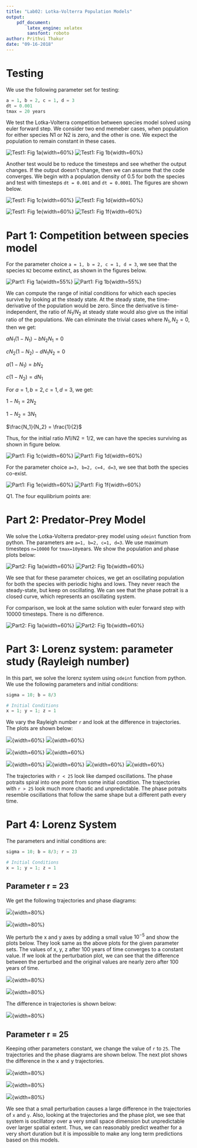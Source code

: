 ```yaml
---
title: "Lab02: Lotka-Volterra Population Models"
output: 
    pdf_document:
        latex_engine: xelatex
        sansfont: roboto
author: Prithvi Thakur
date: "09-16-2018"
---
```


Testing
====================

We use the following parameter set for testing:
```python
a = 1, b = 2, c = 1, d = 3
dt = 0.001
tmax = 20 years
```

We test the Lotka-Volterra competition between species model solved using euler forward step. We consider two end memeber cases, when population for either species N1 or N2 is zero, and the other is one. We expect the population to remain constant in these cases. 

![Test1: Fig 1a](figs/Test1a_population.png){width=60%} 
![Test1: Fig 1b](figs/Test1b_population.png){width=60%}

Another test would be to reduce the timesteps and see whether the output changes. If the output doesn't change, then we can assume that the code converges. We begin with a population density of 0.5 for both the species and test with timesteps `dt = 0.001` and `dt = 0.0001`. The figures are shown below.

![Test1: Fig 1c](figs/Test1c_population.png){width=60%} 
![Test1: Fig 1d](figs/Test1c_phase.png){width=60%}

![Test1: Fig 1e](figs/Test1d_population.png){width=60%} 
![Test1: Fig 1f](figs/Test1d_phase.png){width=60%}

Part 1: Competition between species model
==============

For the parameter choice `a = 1, b = 2, c = 1, d = 3`, we see that the species `N2` become extinct, as shown in the figures below. 

![Part1: Fig 1a](figs/Part1a_population.png){width=55%}
![Part1: Fig 1b](figs/Part1a_phase.png){width=55%}

We can compute the range of initial conditions for which each species survive by looking at the steady state. At the steady state, the time-derivative of the population would be zero. Since the derivative is time-independent, the ratio of $N_1/N_2$ at steady state would also give us the initial ratio of the populations.  We can eliminate the trivial cases where $N_1, N_2 = 0$, then we get:

$aN_1(1-N_1) -bN_2N_1 = 0$

$cN_2(1-N_2) - dN_1N_2 = 0$

$a(1-N_1) = bN_2$

$c(1-N_2) = dN_1$

For $a=1, b=2, c=1, d=3$, we get:

$1-N_1 = 2N_2$

$1-N_2 = 3N_1$

$\frac{N_1}{N_2} = \frac{1}{2}$ 

Thus, for the initial ratio $N1/N2 = 1/2$, we can have the species surviving as shown in figure below.

![Part1: Fig 1c](figs/Part1b_population.png){width=60%}
![Part1: Fig 1d](figs/Part1b_phase.png){width=60%}

For the parameter choice `a=3, b=2, c=4, d=3`, we see that both the species co-exist.

![Part1: Fig 1e](figs/Part1f_population.png){width=60%}
![Part1: Fig 1f](figs/Part1f_phase.png){width=60%}

Q1. The four equilibrium points are:

Part 2: Predator-Prey Model
=============

We solve the Lotka-Volterra predator-prey model using `odeint` function from python. The parameters are `a=1, b=2, c=1, d=3`. We use maximum timesteps `n=10000` for `tmax=10`years. We show the population and phase plots below:

![Part2: Fig 1a](figs/Part2a_population.png){width=60%}
![Part2: Fig 1b](figs/Part2a_phase.png){width=60%}

We see that for these parameter choices, we get an oscillating population for both the species with periodic highs and lows. They never reach the steady-state, but keep on oscillating. We can see that the phase potrait is a closed curve, which represents an oscillating system.

For comparison, we look at the same solution with euler forward step with 10000 timesteps. There is no difference. 

![Part2: Fig 1a](figs/Part2b_population.png){width=60%}
![Part2: Fig 1b](figs/Part2b_phase.png){width=60%}


Part 3: Lorenz system: parameter study (Rayleigh number)
========================================================

In this part, we solve the lorenz system using `odeint` function from python. We use the following parameters and initial conditions:
```python
sigma = 10; b = 8/3

# Initial Conditions
x = 1; y = 1; z = 1
```

We vary the Rayleigh number `r` and look at the difference in trajectories. The plots are shown below:

![](figs/Part3a_trajectory.png){width=60%}
![](figs/Part3b_trajectory.png){width=60%}

![](figs/Part3c_trajectory.png){width=60%}
![](figs/Part3d_trajectory.png){width=60%}


![](figs/Part3a_phase.png){width=60%}
![](figs/Part3b_phase.png){width=60%}
![](figs/Part3c_phase.png){width=60%}
![](figs/Part3d_phase.png){width=60%}

The trajectories with `r < 25` look like damped oscillations. The phase potraits spiral into one point from some initial condition. The trajectories with `r > 25` look much more chaotic and unpredictable. The phase potraits resemble oscillations that follow the same shape but a different path every time. 

Part 4: Lorenz System
=====================


The parameters and initial conditions are:
```python
sigma = 10; b = 8/3; r = 23

# Initial Conditions
x = 1; y = 1; z = 1
```

Parameter r = 23
----------------

We get the following trajectories and phase diagrams:

![](figs/Part4a_trajectory.png){width=80%}

![](figs/Part4a_phase.png){width=80%}


We perturb the x and y axes by adding a small value $10^{-5}$ and show the plots below. They look same as the above plots for the given parameter sets. The values of x, y, z after 100 years of time converges to a constant value. If we look at the perturbation plot, we can see that the difference between the perturbed and the original values are nearly zero after 100 years of time.

![](figs/Part4b_trajectory.png){width=80%}

![](figs/Part4b_phase.png){width=80%}

The difference in trajectories is shown below:

![](figs/Part4c_diff.png){width=80%}


Parameter r = 25
----------------

Keeping other parameters constant, we change the value of `r` to `25`. The trajectories and the phase diagrams are shown below. The next plot shows the difference in the x and y trajectories. 

![](figs/Part4d_trajectory.png){width=80%}

![](figs/Part4d_phase.png){width=80%}

![](figs/Part4d_diff.png){width=80%}

We see that a small perturbation causes a large difference in the trajectories of `x` and `y`. Also, looking at the trajectories and the phase plot, we see that system is oscillatory over a very small space dimension but unpredictable over larger spatial extent. Thus, we can reasonably predict weather for a very short duration but it is impossible to make any long term predictions based on this models.
